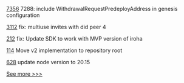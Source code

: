 
[7356](https://github.com/hyperledger/besu/pull/7356) 7288: include WithdrawalRequestPredeployAddress in genesis configuration

[3112](https://github.com/hyperledger/aries-cloudagent-python/pull/3112) fix: multiuse invites with did peer 4

[212](https://github.com/hyperledger/iroha-python/pull/212) fix: Update SDK to work with MVP version of iroha

[114](https://github.com/hyperledger/fabric-chaincode-go/pull/114) Move v2 implementation to repository root

[628](https://github.com/hyperledger/cello/pull/628) update node version to 20.15


[See more >>>](https://start-here.hyperledger.org/pull-requests)

